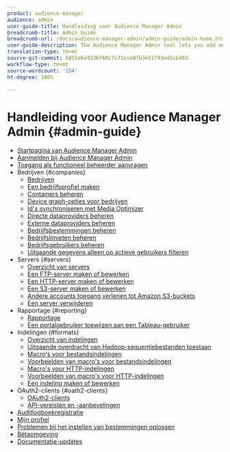```yaml
---
product: audience-manager
audience: admin
user-guide-title: Handleiding voor Audience Manager Admin
breadcrumb-title: Admin Guide
breadcrumb-url: /docs/audience-manager-admin/admin-guide/admin-home.html
user-guide-description: The Audience Manager Admin tool lets you add and configure companies, servers, reports, formats, and users. You can also view or edit your personal profile.
translation-type: tm+mt
source-git-commit: b855eba932bf68c7c71ece8fb3e51f93ed5cb402
workflow-type: tm+mt
source-wordcount: '154'
ht-degree: 100%

---
```



# Handleiding voor Audience Manager Admin {#admin-guide}

+ [Startpagina van Audience Manager Admin](admin-home.md)
+ [Aanmelden bij Audience Manager Admin](admin-login.md)
+ [Toegang als functioneel beheerder aanvragen](admin-access.md)
+ Bedrijven {#companies}
   + [Bedrijven](companies/admin-companies-overview.md)
   + [Een bedrijfsprofiel maken](companies/admin-manage-company-profiles.md)
   + [Containers beheren](companies/admin-manage-containers.md)
   + [Device graph-opties voor bedrijven](companies/admin-device-graph-options.md)
   + [Id&#39;s synchroniseren met Media Optimizer](companies/admin-amo-sync.md)
   + [Directe dataproviders beheren](companies/admin-first-party-providers.md)
   + [Externe dataproviders beheren](companies/admin-third-party-providers.md)
   + [Bedrijfsbestemmingen beheren](companies/admin-manage-company-destinations.md)
   + [Bedrijfslimieten beheren](companies/admin-company-limits.md)
   + [Bedrijfsgebruikers beheren](companies/admin-manage-company-users.md)
   + [Uitgaande gegevens alleen op actieve gebruikers filteren](companies/outbound-active-user-filter.md)
+ Servers {#servers}
   + [Overzicht van servers](admin-servers/admin-servers.md)
   + [Een FTP-server maken of bewerken](admin-servers/create-ftp-server.md)
   + [Een HTTP-server maken of bewerken](admin-servers/create-http-server.md)
   + [Een S3-server maken of bewerken](admin-servers/create-s3-server.md)
   + [Andere accounts toegang verlenen tot Amazon S3-buckets](admin-servers/admin-authorize-s3-cross-bucket.md)
   + [Een server verwijderen](admin-servers/admin-delete-server.md)
+ Rapportage {#reporting}
   + [Rapportage](admin-reporting/admin-reporting-overview.md)
   + [Een portalgebruiker toewijzen aan een Tableau-gebruiker](admin-reporting/admin-assign-tableau-user.md)
+ Indelingen {#formats}
   + [Overzicht van indelingen](formats/formats.md)
   + [Uitgaande overdracht van Hadoop-sequentiebestanden toestaan](formats/enable-outbound-seq.md)
   + [Macro&#39;s voor bestandsindelingen](formats/file-formats.md)
   + [Voorbeelden van macro&#39;s voor bestandsindelingen](formats/file-format-examples.md)
   + [Macro&#39;s voor HTTP-indelingen](formats/web-formats.md)
   + [Voorbeelden van macro&#39;s voor HTTP-indelingen](formats/web-format-examples.md)
   + [Een indeling maken of bewerken](formats/admin-create-format.md)
+ OAuth2-clients {#oath2-clients}
   + [OAuth2-clients](admin-oauth2/admin-oauth2-create-edit.md)
   + [API-vereisten en -aanbevelingen](admin-oauth2/aam-admin-api-requirements.md)
+ [Auditlogboekregistratie](admin-audit-logging.md)
+ [Mijn profiel](admin-my-profile.md)
+ [Problemen bij het instellen van bestemmingen oplossen](admin-destination-troubleshooting.md)
+ [Bètaomgeving](admin-beta-environment.md)
+ [Documentatie-updates](admin-doc-updates.md)
